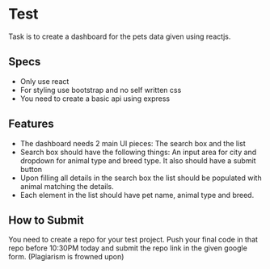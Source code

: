 # Test 

Task is to create a dashboard for the pets data given using reactjs.

## Specs 
- Only use react 
- For styling use bootstrap and no self written css 
- You need to create a basic api using express 

## Features
- The dashboard needs 2 main UI pieces: The search box and the list 
- Search box should have the following things: An input area for city and dropdown for animal type and breed type. It also should have a submit button
- Upon filling all details in the search box the list should be populated with animal matching the details.
- Each element in the list should have pet name, animal type and breed.

## How to Submit
You need to create a repo for your test project. Push your final code in that repo before 10:30PM today and submit the repo link in the given google form.
(Plagiarism is frowned upon)